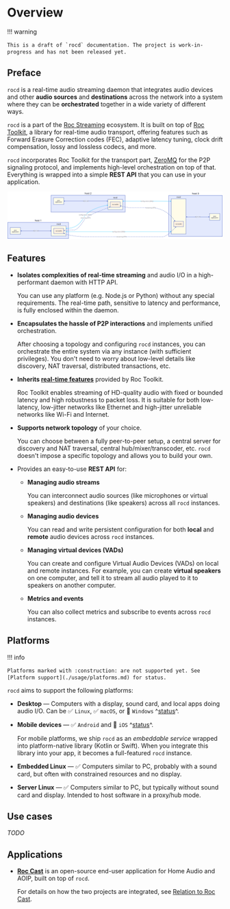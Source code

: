 # Overview

!!! warning

    This is a draft of `rocd` documentation. The project is work-in-progress and has not been released yet.

## Preface

`rocd` is a real-time audio streaming daemon that integrates audio devices and other **audio sources** and **destinations** across the network into a system where they can be **orchestrated** together in a wide variety of different ways.

`rocd` is a part of the [Roc Streaming](https://roc-streaming.org/) ecosystem. It is built on top of [Roc Toolkit](https://github.com/roc-streaming/roc-toolkit/), a library for real-time audio transport, offering features such as Forward Erasure Correction codes (FEC), adaptive latency tuning, clock drift compensation, lossy and lossless codecs, and more.

`rocd` incorporates Roc Toolkit for the transport part, [ZeroMQ](https://zeromq.org/) for the P2P signaling protocol, and implements high-level orchestration on top of that. Everything is wrapped into a simple **REST API** that you can use in your application.

![](./diagrams/overview.svg)

## Features

- **Isolates complexities of real-time streaming** and audio I/O in a high-performant daemon with HTTP API.

    You can use any platform (e.g. Node.js or Python) without any special requirements. The real-time path, sensitive to latency and performance, is fully enclosed within the daemon.

- **Encapsulates the hassle of P2P interactions** and implements unified orchestration.

    After choosing a topology and configuring `rocd` instances, you can orchestrate the entire system via any instance (with sufficient privileges). You don't need to worry about low-level details like discovery, NAT traversal, distributed transactions, etc.

- **Inherits [real-time features](https://roc-streaming.org/toolkit/docs/about_project/features.html)** provided by Roc Toolkit.

    Roc Toolkit enables streaming of HD-quality audio with fixed or bounded latency and high robustness to packet loss. It is suitable for both low-latency, low-jitter networks like Ethernet and high-jitter unreliable networks like Wi-Fi and Internet.

- **Supports network topology** of your choice.

    You can choose between a fully peer-to-peer setup, a central server for discovery and NAT traversal, central hub/mixer/transcoder, etc. `rocd` doesn't impose a specific topology and allows you to build your own.

- Provides an easy-to-use **REST API** for:

    - **Managing audio streams**

        You can interconnect audio sources (like microphones or virtual speakers) and destinations (like speakers) across all `rocd` instances.

    - **Managing audio devices**

        You can read and write persistent configuration for both **local** and **remote** audio devices across `rocd` instances.

    - **Managing virtual devices (VADs)**

        You can create and configure Virtual Audio Devices (VADs) on local and remote instances. For example, you can create **virtual speakers** on one computer, and tell it to stream all audio played to it to speakers on another computer.

    - **Metrics and events**

        You can also collect metrics and subscribe to events across `rocd` instances.

## Platforms

!!! info

    Platforms marked with :construction: are not supported yet. See [Platform support](./usage/platforms.md) for status.

`rocd` aims to support the following platforms:

- **Desktop** — Computers with a display, sound card, and local apps doing audio I/O. Can be :white_check_mark: `Linux`, :white_check_mark: `macOS`, or :construction: `Windows` ^[status](./usage/platforms.md)^.

- **Mobile devices** — :white_check_mark: `Android` and :construction: `iOS` ^[status](./usage/platforms.md)^.

    For mobile platforms, we ship `rocd` as an *embeddable service* wrapped into platform-native library (Kotlin or Swift). When you integrate this library into your app, it becomes a full-featured `rocd` instance.

- **Embedded Linux** — :white_check_mark: Computers similar to PC, probably with a sound card, but often with constrained resources and no display.

- **Server Linux** — :white_check_mark: Computers similar to PC, but typically without sound card and display. Intended to host software in a proxy/hub mode.

## Use cases

*TODO*

## Applications

- [**Roc Cast**](https://github.com/roc-streaming/roc-cast) is an open-source end-user application for Home Audio and AOIP, built on top of `rocd`.

    For details on how the two projects are integrated, see [Relation to Roc Cast](./implementation/roc_cast.md).
